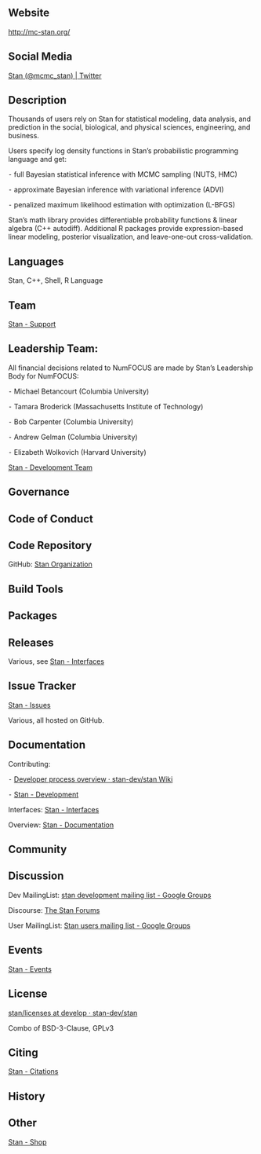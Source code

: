 ## Website


<http://mc-stan.org/>


## Social Media


[Stan (@mcmc\_stan) | Twitter](https://twitter.com/mcmc_stan)


## Description


Thousands of users rely on Stan for statistical modeling, data analysis, and prediction in the social, biological, and physical sciences, engineering, and business.


Users specify log density functions in Stan’s probabilistic programming language and get:


⁃ full Bayesian statistical inference with MCMC sampling (NUTS, HMC)

⁃ approximate Bayesian inference with variational inference (ADVI)

⁃ penalized maximum likelihood estimation with optimization (L-BFGS)


Stan’s math library provides differentiable probability functions & linear algebra (C++ autodiff). Additional R packages provide expression-based linear modeling, posterior visualization, and leave-one-out cross-validation.


## Languages

Stan, C++, Shell, R Language


## Team


[Stan - Support](http://mc-stan.org/support/)


## Leadership Team:


All financial decisions related to NumFOCUS are made by Stan’s Leadership Body for NumFOCUS:


⁃ Michael Betancourt (Columbia University)

⁃ Tamara Broderick (Massachusetts Institute of Technology)

⁃ Bob Carpenter (Columbia University)

⁃ Andrew Gelman (Columbia University)

⁃ Elizabeth Wolkovich (Harvard University)


[Stan - Development Team](http://mc-stan.org/team/)



## Governance



## Code of Conduct



## Code Repository


GitHub: [Stan Organization](https://github.com/stan-dev)


## Build Tools



## Packages



## Releases


Various, see [Stan - Interfaces](http://mc-stan.org/interfaces/)


## Issue Tracker


[Stan - Issues](http://mc-stan.org/issues/)


Various, all hosted on GitHub.


## Documentation


Contributing:

⁃ [Developer process overview · stan-dev/stan Wiki](https://github.com/stan-dev/stan/wiki/Developer-process-overview)

⁃ [Stan - Development](http://mc-stan.org/development/)


Interfaces: [Stan - Interfaces](http://mc-stan.org/interfaces/)


Overview: [Stan - Documentation](http://mc-stan.org/documentation/)


## Community



## Discussion


Dev MailingList: [stan development mailing list - Google Groups](https://groups.google.com/forum/?fromgroups#!forum/stan-dev)

Discourse: [The Stan Forums](http://discourse.mc-stan.org/)

User MailingList: [Stan users mailing list - Google Groups](https://groups.google.com/forum/?fromgroups#!forum/stan-users)


## Events


[Stan - Events](http://mc-stan.org/events/)


## License


[stan/licenses at develop · stan-dev/stan](https://github.com/stan-dev/stan/tree/develop/licenses)

Combo of BSD-3-Clause, GPLv3


## Citing


[Stan - Citations](http://mc-stan.org/citations/)


## History



## Other


[Stan - Shop](http://mc-stan.org/shop/)
